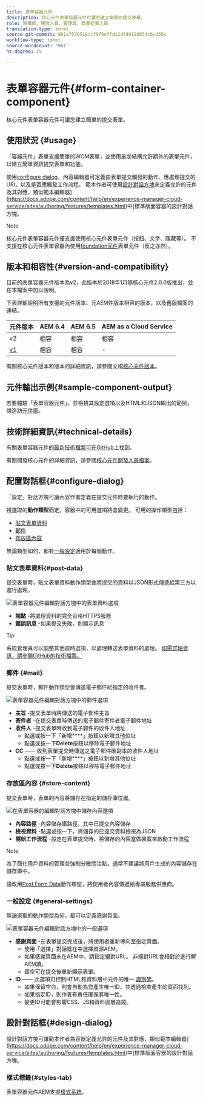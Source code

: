 ```yaml
---
title: 表單容器元件
description: 核心元件表單容器元件可讓您建立簡單的提交表單。
role: 架構師、開發人員、管理員、商業從業人員
translation-type: tm+mt
source-git-commit: d01a7576518ccf9f0effd12dfd8198854c6cd55c
workflow-type: tm+mt
source-wordcount: '961'
ht-degree: 1%

---
```



# 表單容器元件{#form-container-component}

核心元件表單容器元件可讓您建立簡單的提交表單。

## 使用狀況 {#usage}

「容器元件」表單支援簡單的WCM表單，並使用巢狀結構允許額外的表單元件，以建立簡單資訊提交表單和功能。

使用[configure dialog](#configure-dialog)，內容編輯器可定義由表單提交觸發的動作、應處理提交的URl，以及是否應觸發工作流程。 範本作者可使用[設計對話方塊](#design-dialog)來定義允許的元件及其對應，類似範本編輯器](https://docs.adobe.com/content/help/en/experience-manager-cloud-service/sites/authoring/features/templates.html)中[標準版面容器的設計對話方塊。

>[!NOTE]
>
>核心元件表單容器元件僅支援使用核心元件表單元件（按鈕、文字、隱藏等）。 不支援在核心元件表單容器內使用[foundation元件](https://docs.adobe.com/content/help/en/experience-manager-65/authoring/siteandpage/default-components-foundation.html)表單元件（反之亦然）。

## 版本和相容性{#version-and-compatibility}

目前的表單容器元件版本為v2，此版本於2018年1月隨核心元件2.0.0版推出，並在本檔案中加以說明。

下表詳細說明所有支援的元件版本、元AEM件版本相容的版本，以及舊版檔案的連結。

| 元件版本 | AEM 6.4 | AEM 6.5 | AEM as a Cloud Service  |
|--- |--- |--- |---|
| v2 | 相容 | 相容 | 相容 |
| [v1](/help/components/v1/form-container-v1.md) | 相容 | 相容 | - |

有關核心元件版本和版本的詳細資訊，請參閱文檔[核心元件版本](/help/versions.md)。

## 元件輸出示例{#sample-component-output}

若要體驗「表單容器元件」，並檢視其設定選項以及HTML和JSON輸出的範例，請造訪[元件庫](https://adobe.com/go/aem_cmp_library_form_container)。

## 技術詳細資訊{#technical-details}

有關表單容器元件[的最新技術檔案可在GitHub](https://adobe.com/go/aem_cmp_tech_form_container_v2)上找到。

有關開發核心元件的詳細資訊，請參閱[核心元件開發人員檔案](/help/developing/overview.md)。

## 配置對話框{#configure-dialog}

「設定」對話方塊可讓內容作者定義在提交元件時要執行的動作。

視選取的&#x200B;**動作類型**&#x200B;而定，容器中的可用選項將會變更。 可用的操作類型包括：

* [貼文表單資料](#post-data)
* [郵件](#mail)
* [存放區內容](#store-content)

無論類型如何，都有[一般設定](#general-settings)適用於每個動作。

### 貼文表單資料{#post-data}

提交表單時，貼文表單資料動作類型會將提交的資料以JSON形式傳遞給第三方以進行處理。

![表單容器元件編輯對話方塊中的表單資料選項](/help/assets/form-container-edit-post.png)

* **端點** -將處理資料的完全合格HTTPS服務
* **錯誤訊息** -如果提交失敗，則顯示訊息

>[!TIP]
>系統管理員可以調整其他逾時選項，以處理轉送表單資料的處理。 [如需詳細資訊，請參閱GitHub的技術檔案。](https://github.com/adobe/aem-core-wcm-components/tree/master/content/src/content/jcr_root/apps/core/wcm/components/form/actions/rpc)

### 郵件 {#mail}

提交表單時，郵件動作類型會傳送電子郵件給指定的收件者。

![表單容器元件編輯對話方塊中的郵件選項](/help/assets/form-container-edit-mail.png)

* **主旨** -提交表單時將傳送的電子郵件主旨
* **寄件者** -在提交表單時傳送的電子郵件寄件者電子郵件地址
* **收件人** -提交表單時收到電子郵件的收件人地址
   * 點選或按一下「新增&#x200B;****」按鈕以新增其他位址
   * 點選或按一下&#x200B;**Delete**&#x200B;按鈕以移除電子郵件地址
* **CC**  —— 收到表單提交時傳送之電子郵件碳副本的收件人地址
   * 點選或按一下「新增&#x200B;****」按鈕以新增其他位址
   * 點選或按一下&#x200B;**Delete**&#x200B;按鈕以移除電子郵件地址

### 存放區內容 {#store-content}

提交表單時，表單的內容將儲存在指定的儲存庫位置。

![在表單容器的編輯對話方塊中儲存內容選項](/help/assets/form-container-edit-store.png)

* **內容路徑** -內容儲存庫路徑，其中已提交內容儲存
* **檢視資料** -點選或按一下，將儲存的已提交資料檢視為JSON
* **開始工作流程** -設定在表單提交時，將儲存的內容當做裝載來啟動工作流程

>[!NOTE]
>
>為了簡化用戶資料的管理並強制分散關注點，通常不建議將用戶生成的內容儲存在儲存庫中。
>
>請改用[Post Form Data](#post-data)動作類型，將使用者內容傳遞給專屬服務供應商。

### 一般設定 {#general-settings}

無論選取的動作類型為何，都可以定義感謝頁面。

![表單容器元件編輯對話方塊中的一般選項](/help/assets/form-container-edit-general.png)

* **感謝頁面** -在表單提交完成後，將使用者重新導向至指定頁面。
   * 使用「選擇」對話框在中選擇資源AEM。
   * 如果感謝頁面未在AEM中，請指定絕對URL。 非絕對URL會相對於進行解AEM讀。
   * 留空可在提交後重新顯示表單。
* **ID**  —— 此選項可控制HTML和資料層中元件的唯一 [識別碼](/help/developing/data-layer/overview.md)。
   * 如果保留空白，則會自動為您產生唯一ID，並透過檢查產生的頁面找到。
   * 如果指定ID，則作者有責任確保其唯一性。
   * 變更ID可能會影響CSS、JS和資料圖層追蹤。

## 設計對話框{#design-dialog}

設計對話方塊可讓範本作者為容器定義允許的元件及其對應，類似範本編輯器](https://docs.adobe.com/content/help/en/experience-manager-cloud-service/sites/authoring/features/templates.html)中[標準版面容器的設計對話方塊。

### 樣式標籤{#styles-tab}

表單容器元件AEM支援[樣式系統](/help/get-started/authoring.md#component-styling)。
